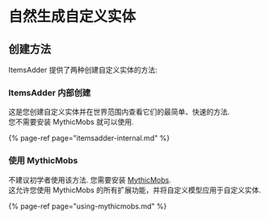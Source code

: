 # 自然生成自定义实体

## 创建方法

ItemsAdder 提供了两种创建自定义实体的方法:

### ItemsAdder 内部创建

这是您创建自定义实体并在世界范围内查看它们的最简单、快速的方法.  
您不需要安装 MythicMobs 就可以使用.

{% page-ref page="itemsadder-internal.md" %}

### 使用 MythicMobs

不建议初学者使用该方法. 您需要安装 [MythicMobs](https://www.spigotmc.org/resources/%E2%9A%94-mythicmobs-free-version-%E2%96%BAthe-1-custom-mob-creator%E2%97%84.5702/).  
这允许您使用 MythicMobs 的所有扩展功能，并将自定义模型应用于自定义实体.

{% page-ref page="using-mythicmobs.md" %}




